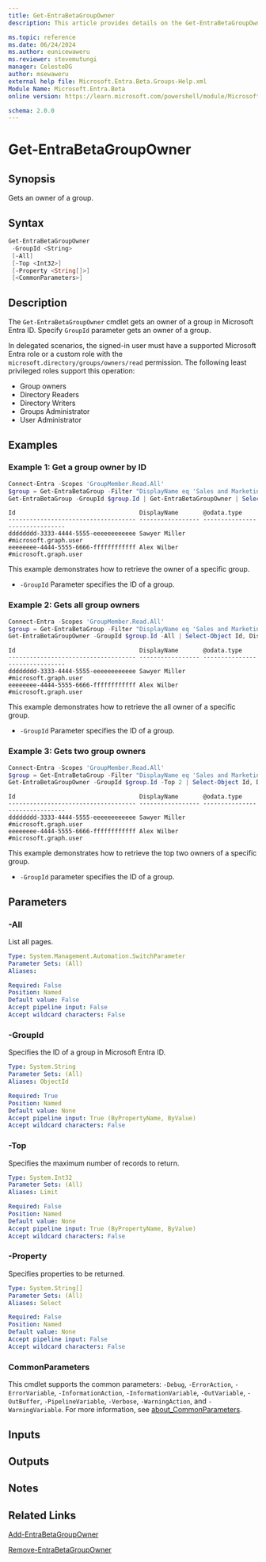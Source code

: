 ```yaml
---
title: Get-EntraBetaGroupOwner
description: This article provides details on the Get-EntraBetaGroupOwner command.

ms.topic: reference
ms.date: 06/24/2024
ms.author: eunicewaweru
ms.reviewer: stevemutungi
manager: CelesteDG
author: msewaweru
external help file: Microsoft.Entra.Beta.Groups-Help.xml
Module Name: Microsoft.Entra.Beta
online version: https://learn.microsoft.com/powershell/module/Microsoft.Entra.Beta/Get-EntraBetaGroupOwner

schema: 2.0.0
---
```


# Get-EntraBetaGroupOwner

## Synopsis

Gets an owner of a group.

## Syntax

```powershell
Get-EntraBetaGroupOwner
 -GroupId <String>
 [-All]
 [-Top <Int32>]
 [-Property <String[]>]
 [<CommonParameters>]
```

## Description

The `Get-EntraBetaGroupOwner` cmdlet gets an owner of a group in Microsoft Entra ID. Specify `GroupId` parameter gets an owner of a group.

In delegated scenarios, the signed-in user must have a supported Microsoft Entra role or a custom role with the `microsoft.directory/groups/owners/read` permission. The following least privileged roles support this operation:

- Group owners
- Directory Readers
- Directory Writers
- Groups Administrator
- User Administrator

## Examples

### Example 1: Get a group owner by ID

```powershell
Connect-Entra -Scopes 'GroupMember.Read.All'
$group = Get-EntraBetaGroup -Filter "DisplayName eq 'Sales and Marketing'"
Get-EntraBetaGroup -GroupId $group.Id | Get-EntraBetaGroupOwner | Select-Object Id, DisplayName, '@odata.type'
```

```Output
Id                                   DisplayName       @odata.type
------------------------------------ ----------------- -------------------------------
dddddddd-3333-4444-5555-eeeeeeeeeeee Sawyer Miller     #microsoft.graph.user
eeeeeeee-4444-5555-6666-ffffffffffff Alex Wilber       #microsoft.graph.user
```

This example demonstrates how to retrieve the owner of a specific group.

- `-GroupId` Parameter specifies the ID of a group.

### Example 2: Gets all group owners

```powershell
Connect-Entra -Scopes 'GroupMember.Read.All'
$group = Get-EntraBetaGroup -Filter "DisplayName eq 'Sales and Marketing'"
Get-EntraBetaGroupOwner -GroupId $group.Id -All | Select-Object Id, DisplayName, '@odata.type'
```

```Output
Id                                   DisplayName       @odata.type
------------------------------------ ----------------- -------------------------------
dddddddd-3333-4444-5555-eeeeeeeeeeee Sawyer Miller     #microsoft.graph.user
eeeeeeee-4444-5555-6666-ffffffffffff Alex Wilber       #microsoft.graph.user
```

This example demonstrates how to retrieve the all owner of a specific group.

- `-GroupId` Parameter specifies the ID of a group.

### Example 3: Gets two group owners

```powershell
Connect-Entra -Scopes 'GroupMember.Read.All'
$group = Get-EntraBetaGroup -Filter "DisplayName eq 'Sales and Marketing'"
Get-EntraBetaGroupOwner -GroupId $group.Id -Top 2 | Select-Object Id, DisplayName, '@odata.type'
```

```Output
Id                                   DisplayName       @odata.type
------------------------------------ ----------------- -------------------------------
dddddddd-3333-4444-5555-eeeeeeeeeeee Sawyer Miller     #microsoft.graph.user
eeeeeeee-4444-5555-6666-ffffffffffff Alex Wilber       #microsoft.graph.user
```

This example demonstrates how to retrieve the top two owners of a specific group.

- `-GroupId` parameter specifies the ID of a group.

## Parameters

### -All

List all pages.

```yaml
Type: System.Management.Automation.SwitchParameter
Parameter Sets: (All)
Aliases:

Required: False
Position: Named
Default value: False
Accept pipeline input: False
Accept wildcard characters: False
```

### -GroupId

Specifies the ID of a group in Microsoft Entra ID.

```yaml
Type: System.String
Parameter Sets: (All)
Aliases: ObjectId

Required: True
Position: Named
Default value: None
Accept pipeline input: True (ByPropertyName, ByValue)
Accept wildcard characters: False
```

### -Top

Specifies the maximum number of records to return.

```yaml
Type: System.Int32
Parameter Sets: (All)
Aliases: Limit

Required: False
Position: Named
Default value: None
Accept pipeline input: True (ByPropertyName, ByValue)
Accept wildcard characters: False
```

### -Property

Specifies properties to be returned.

```yaml
Type: System.String[]
Parameter Sets: (All)
Aliases: Select

Required: False
Position: Named
Default value: None
Accept pipeline input: False
Accept wildcard characters: False
```

### CommonParameters

This cmdlet supports the common parameters: `-Debug`, `-ErrorAction`, `-ErrorVariable`, `-InformationAction`, `-InformationVariable`, `-OutVariable`, `-OutBuffer`, `-PipelineVariable`, `-Verbose`, `-WarningAction`, and `-WarningVariable`. For more information, see [about_CommonParameters](https://go.microsoft.com/fwlink/?LinkID=113216).

## Inputs

## Outputs

## Notes

## Related Links

[Add-EntraBetaGroupOwner](Add-EntraBetaGroupOwner.md)

[Remove-EntraBetaGroupOwner](Remove-EntraBetaGroupOwner.md)
